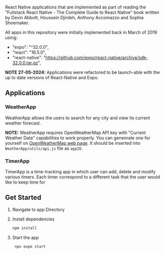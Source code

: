 React Native applications that are implemented as part of reading the "Fullstack React Native - The Complete Guide to React Native" book written by Devin Abbott, Houssein Djirdeh, Anthony Accomazzo and Sophia Shoemaker.

All apps in this repository were initially implemented back in March of 2019 using:
- "expo": "^32.0.0",
- "react": "16.5.0",
- "react-native": "https://github.com/expo/react-native/archive/sdk-32.0.0.tar.gz",

**NOTE 27-05-2024:** Applications were refactored to be launch-able with the up to date versions of React-Native and Expo.

## Applications

### WeatherApp
WeatherApp allows the users to search for any city and view its current weather forecast.

**NOTE:** WeatherApp requires OpenWeatherMap API key with "Current Weather Data" capabilities to work properly. You can genenrate one for yourself on [OpenWeatherMap web page](https://openweathermap.org/api). It should be inserted into `WeatherApp/utils/api.js` file as `appID`.

### TimerApp
TimerApp is a time-tracking app in which user can add, delete and modify various timers. Each timer correspond to a different task that the user would like to keep time for

## Get Started

1. Navigate to app Directory

2. Install dependencies

   ```bash
   npm install
   ```

3. Start the app

   ```bash
    npx expo start
   ```
